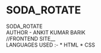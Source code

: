 # SODA_ROTATE
SODA_ROTATE
<br>
AUTHOR - ANKIT KUMAR BARIK
<br>
//FRONTEND SITE__
<br>
LANGUAGES USED :- * HTML * CSS
